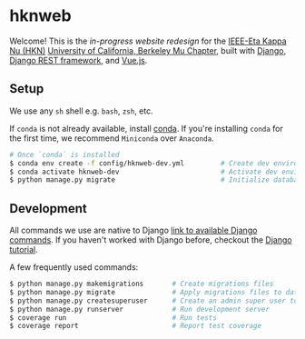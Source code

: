 hknweb
======

Welcome! This is the *in-progress website redesign* for the [IEEE-Eta Kappa Nu (HKN)](https://hkn.ieee.org/) [University of California, Berkeley Mu Chapter](https://dev-hkn.eecs.berkeley.edu/), built with [Django](https://www.djangoproject.com/), [Django REST framework](https://www.django-rest-framework.org/), and [Vue.js](https://vuejs.org/).

## Setup
We use any `sh` shell e.g. `bash`, `zsh`, etc.

If `conda` is not already available, install [conda](https://docs.conda.io/projects/conda/en/stable/user-guide/install/index.html). If you're installing `conda` for the first time, we recommend `Miniconda` over `Anaconda`. 

```sh
# Once `conda` is installed
$ conda env create -f config/hknweb-dev.yml         # Create dev environment
$ conda activate hknweb-dev                         # Activate dev environment
$ python manage.py migrate                          # Initialize database
```

## Development
All commands we use are native to Django [link to available Django commands](https://docs.djangoproject.com/en/4.1/django-admin/#available-commands). If you haven't worked with Django before, checkout the [Django tutorial](https://docs.djangoproject.com/en/4.1/intro/).

A few frequently used commands:
```sh
$ python manage.py makemigrations       # Create migrations files
$ python manage.py migrate              # Apply migrations files to database
$ python manage.py createsuperuser      # Create an admin super user to login as 
$ python manage.py runserver            # Run development server
$ coverage run                          # Run tests
$ coverage report                       # Report test coverage
```
